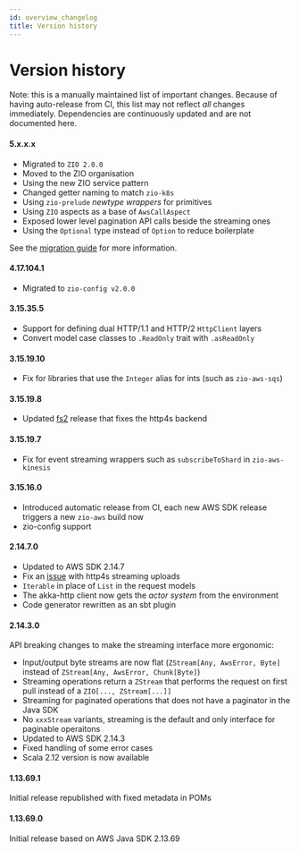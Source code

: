```yaml
---
id: overview_changelog
title: Version history
---
```


# Version history

Note: this is a manually maintained list of important changes. Because of having auto-release from CI, this
list may not reflect _all_ changes immediately. Dependencies are continuously updated and are not documented here.

#### 5.x.x.x
- Migrated to `ZIO 2.0.0` 
- Moved to the ZIO organisation
- Using the new ZIO service pattern
- Changed getter naming to match `zio-k8s`
- Using `zio-prelude` _newtype wrappers_ for primitives
- Using `ZIO` aspects as a base of `AwsCallAspect`
- Exposed lower level pagination API calls beside the streaming ones
- Using the `Optional` type instead of `Option` to reduce boilerplate

See the [migration guide](overview_migration_guide) for more information.

#### 4.17.104.1
- Migrated to `zio-config v2.0.0`

#### 3.15.35.5
- Support for defining dual HTTP/1.1 and HTTP/2 `HttpClient` layers
- Convert model case classes to `.ReadOnly` trait with `.asReadOnly`

#### 3.15.19.10
- Fix for libraries that use the `Integer` alias for ints (such as `zio-aws-sqs`)

#### 3.15.19.8
- Updated [fs2](https://fs2.io) release that fixes the http4s backend

#### 3.15.19.7
- Fix for event streaming wrappers such as `subscribeToShard` in `zio-aws-kinesis`

#### 3.15.16.0

- Introduced automatic release from CI, each new AWS SDK release triggers a new `zio-aws` build now
- zio-config support 

#### 2.14.7.0

- Updated to AWS SDK 2.14.7
- Fix an [issue](https://github.com/vigoo/zio-aws/issues/23) with http4s streaming uploads
- `Iterable` in place of `List` in the request models
- The akka-http client now gets the _actor system_ from the environment
- Code generator rewritten as an sbt plugin

#### 2.14.3.0
API breaking changes to make the streaming interface more ergonomic:
- Input/output byte streams are now flat (`ZStream[Any, AwsError, Byte]` instead of `ZStream[Any, AwsError, Chunk[Byte]`)
- Streaming operations return a `ZStream` that performs the request on first pull instead of a `ZIO[..., ZStream[...]]`
- Streaming for paginated operations that does not have a paginator in the Java SDK
- No `xxxStream` variants, streaming is the default and only interface for paginable operaitons
- Updated to AWS SDK 2.14.3
- Fixed handling of some error cases
- Scala 2.12 version is now available

#### 1.13.69.1
Initial release republished with fixed metadata in POMs

#### 1.13.69.0
Initial release based on AWS Java SDK 2.13.69  
